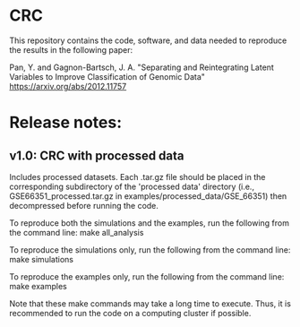 # CRC

This repository contains the code, software, and data needed to reproduce the results in the following paper:

Pan, Y. and Gagnon-Bartsch, J. A. "Separating and Reintegrating Latent Variables to Improve Classification of Genomic Data" https://arxiv.org/abs/2012.11757

# Release notes:

## v1.0: CRC with processed data
Includes processed datasets. Each .tar.gz file should be placed in the corresponding subdirectory of the 'processed data' directory (i.e., GSE66351_processed.tar.gz in examples/processed_data/GSE_66351) then decompressed before running the code.

To reproduce both the simulations and the examples, run the following from the command line:
make all_analysis

To reproduce the simulations only, run the following from the command line:
make simulations

To reproduce the examples only, run the following from the command line:
make examples

Note that these make commands may take a long time to execute. Thus, it is recommended to run the code on a computing cluster if possible.
